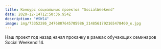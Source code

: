 ```yaml
---
title: Конкурс социальных проектов "SocialWeekend"
date: 2020-12-14T12:50:36.954Z
description: "#SW14"
image: img/73352286_2476807645705986_2148561792165478400_o.jpg
---
```

Наш проект год назад начал прокачку в рамках обучающих семинаров Social Weekend 14.